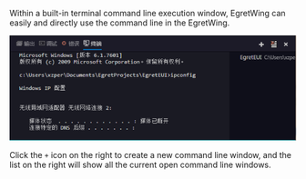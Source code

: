 

Within a built-in terminal command line execution window, EgretWing can easily and directly use the command line in the EgretWing.

![](16.png)

Click the `+` icon on the right to create a new command line window, and the list on the right will show all the current open command line windows.

